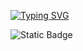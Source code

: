 [![Typing SVG](https://readme-typing-svg.demolab.com?font=Fira+Code&pause=1000&width=435&lines=Neverwhere)](https://git.io/typing-svg)

![Static Badge](https://img.shields.io/badge/Telegram-slxugh-blue?link=https%3A%2F%2Ft.me%2Fslxugh)
